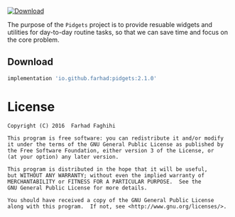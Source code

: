 

[![Download](https://api.bintray.com/packages/farhad/maven/pidgets/images/download.svg)](https://bintray.com/farhad/maven/pidgets/_latestVersion)

The purpose of the `Pidgets` project is to provide resuable widgets and utilities for day-to-day routine tasks,
so that we can save time and focus on the core problem.

## Download
```groovy
implementation 'io.github.farhad:pidgets:2.1.0'
```

License
=======

    Copyright (C) 2016  Farhad Faghihi

    This program is free software: you can redistribute it and/or modify
    it under the terms of the GNU General Public License as published by
    the Free Software Foundation, either version 3 of the License, or
    (at your option) any later version.

    This program is distributed in the hope that it will be useful,
    but WITHOUT ANY WARRANTY; without even the implied warranty of
    MERCHANTABILITY or FITNESS FOR A PARTICULAR PURPOSE.  See the
    GNU General Public License for more details.

    You should have received a copy of the GNU General Public License
    along with this program.  If not, see <http://www.gnu.org/licenses/>.
